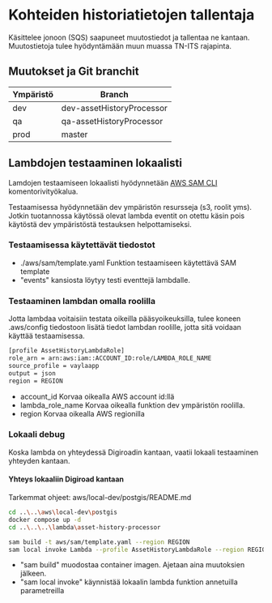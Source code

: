 # Kohteiden historiatietojen tallentaja

Käsittelee jonoon (SQS) saapuneet muutostiedot ja tallentaa ne kantaan. Muutostietoja tulee hyödyntämään muun muassa TN-ITS rajapinta.

## Muutokset ja Git branchit

| Ympäristö | Branch                    |
|-----------|---------------------------|
| dev       | dev-assetHistoryProcessor |
| qa        | qa-assetHistoryProcessor  |
| prod      | master                    |

## Lambdojen testaaminen lokaalisti

Lamdojen testaamiseen lokaalisti hyödynnetään [AWS SAM CLI](https://docs.aws.amazon.com/serverless-application-model/latest/developerguide/serverless-sam-cli-install.html) komentorivityökalua.

Testaamisessa hyödynnetään dev ympäristön resursseja (s3, roolit yms). Jotkin tuotannossa käytössä olevat lambda eventit on otettu käsin pois käytöstä dev ympäristöstä testauksen helpottamiseksi.

### Testaamisessa käytettävät tiedostot

- ./aws/sam/template.yaml Funktion testaamiseen käytettävä SAM template
- "events" kansiosta löytyy testi eventtejä lambdalle.

### Testaaminen lambdan omalla roolilla

Jotta lambdaa voitaisiin testata oikeilla pääsyoikeuksilla, tulee koneen .aws/config tiedostoon lisätä tiedot lambdan roolille, jotta sitä voidaan käyttää testaamisessa.

```sh
[profile AssetHistoryLambdaRole]
role_arn = arn:aws:iam::ACCOUNT_ID:role/LAMBDA_ROLE_NAME
source_profile = vaylaapp
output = json
region = REGION
```

- account_id Korvaa oikealla AWS account id:llä
- lambda_role_name Korvaa oikealla funktion dev ympäristön roolilla.
- region Korvaa oikealla AWS regionilla

### Lokaali debug

Koska lambda on yhteydessä Digiroadin kantaan, vaatii lokaali testaaminen yhteyden kantaan.

#### Yhteys lokaaliin Digiroad kantaan
Tarkemmat ohjeet: aws/local-dev/postgis/README.md
```sh
cd ..\..\aws\local-dev\postgis
docker compose up -d
cd ..\..\..\lambda\asset-history-processor
```

```sh
sam build -t aws/sam/template.yaml --region REGION
sam local invoke Lambda --profile AssetHistoryLambdaRole --region REGION --event events/test.json --log-file debug.log
```

- "sam build" muodostaa container imagen. Ajetaan aina muutoksien jälkeen.
- "sam local invoke" käynnistää lokaalin lambda funktion annetuilla parametreilla
